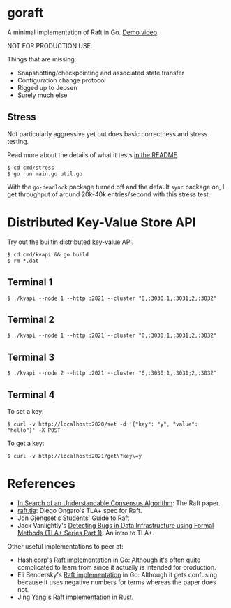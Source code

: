 # goraft

A minimal implementation of Raft in Go. [Demo video](https://www.youtube.com/watch?v=cIR8RoN2LDU).

NOT FOR PRODUCTION USE.

Things that are missing:

* Snapshotting/checkpointing and associated state transfer
* Configuration change protocol
* Rigged up to Jepsen
* Surely much else

## Stress

Not particularly aggressive yet but does basic correctness and stress
testing.

Read more about the details of what it tests [in the
README](./cmd/stress/README.md).

```console
$ cd cmd/stress
$ go run main.go util.go
```

With the `go-deadlock` package turned off and the default `sync`
package on, I get throughput of around 20k-40k entries/second with
this stress test.

# Distributed Key-Value Store API

Try out the builtin distributed key-value API.

```console
$ cd cmd/kvapi && go build
$ rm *.dat
```

## Terminal 1

```console
$ ./kvapi --node 1 --http :2021 --cluster "0,:3030;1,:3031;2,:3032"
```

## Terminal 2

```console
$ ./kvapi --node 1 --http :2021 --cluster "0,:3030;1,:3031;2,:3032"
```

## Terminal 3

```console
$ ./kvapi --node 2 --http :2021 --cluster "0,:3030;1,:3031;2,:3032"
```

## Terminal 4

To set a key:

```console
$ curl -v http://localhost:2020/set -d '{"key": "y", "value": "hello"}' -X POST
```

To get a key:

```console
$ curl -v http://localhost:2021/get\?key\=y
```

# References

* [In Search of an Understandable Consensus Algorithm](https://raft.github.io/raft.pdf): The Raft paper.
* [raft.tla](https://github.com/ongardie/raft.tla/blob/master/raft.tla): Diego Ongaro's TLA+ spec for Raft.
* Jon Gjengset's [Students' Guide to Raft](https://thesquareplanet.com/blog/students-guide-to-raft/)
* Jack Vanlightly's [Detecting Bugs in Data Infrastructure using Formal Methods (TLA+ Series Part 1)](https://medium.com/splunk-maas/detecting-bugs-in-data-infrastructure-using-formal-methods-704fde527c58): An intro to TLA+.

Other useful implementations to peer at:

* Hashicorp's [Raft implementation](https://github.com/hashicorp/raft) in Go: Although it's often quite complicated to learn from since it actually is intended for production.
* Eli Bendersky's [Raft implementation](https://github.com/eliben/raft) in Go: Although it gets confusing because it uses negative numbers for terms whereas the paper does not.
* Jing Yang's [Raft implementation](https://github.com/ditsing/ruaft) in Rust.

